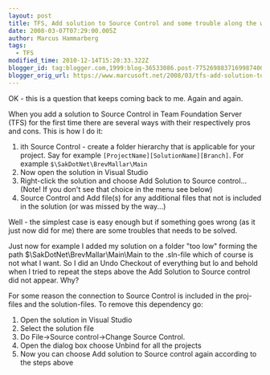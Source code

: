 ```yaml
---
layout: post
title: TFS, Add solution to Source Control and some trouble along the way
date: 2008-03-07T07:29:00.005Z
author: Marcus Hammarberg
tags:
  - TFS
modified_time: 2010-12-14T15:20:33.322Z
blogger_id: tag:blogger.com,1999:blog-36533086.post-7752698837169987400
blogger_orig_url: https://www.marcusoft.net/2008/03/tfs-add-solution-to-source-control-and.html
---
```


OK - this is a question that keeps coming back to me. Again and again.

When you add a solution to Source Control in Team Foundation Server (TFS) for the first time there are several ways with their respectively pros and cons. This is how I do it:

1. ith Source Control - create a folder hierarchy that is applicable for your project. Say for example `[ProjectName][SolutionName][Branch]`. For example `$\SakDotNet\BrevMallar\Main`
2. Now open the solution in Visual Studio
3. Right-click the solution and choose Add Solution to Source control... (Note! If you don't see that choice in the menu see below)
4. Source Control and Add file(s) for any additional files that not is included in the solution (or was missed by the way...)

Well - the simplest case is easy enough but if something goes wrong (as it just now did for me) there are some troubles that needs to be solved.

Just now for example I added my solution on a folder "too low" forming the path $\SakDotNet\BrevMallar\Main\Main to the .sln-file which of course is not what I want. So I did an Undo Checkout of everything but lo and behold when I tried to repeat the steps above the Add Solution to Source control did not appear. Why?

For some reason the connection to Source Control is included in the proj-files and the solution-files. To remove this dependency go:

1. Open the solution in Visual Studio
2. Select the solution file
3. Do File-\>Source control-\>Change Source Control.
4. Open the dialog box choose Unbind for all the projects
5. Now you can choose Add solution to Source control again according to the steps above

